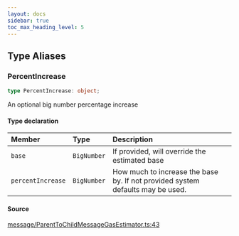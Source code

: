 ```yaml
---
layout: docs
sidebar: true
toc_max_heading_level: 5
---
```


## Type Aliases

### PercentIncrease

```ts
type PercentIncrease: object;
```

An optional big number percentage increase

#### Type declaration

| Member            | Type        | Description                                                                    |
| :---------------- | :---------- | :----------------------------------------------------------------------------- |
| `base`            | `BigNumber` | If provided, will override the estimated base                                  |
| `percentIncrease` | `BigNumber` | How much to increase the base by. If not provided system defaults may be used. |

#### Source

[message/ParentToChildMessageGasEstimator.ts:43](https://github.com/OffchainLabs/arbitrum-sdk/blob/b8d7b712331a78aa8e789c06496a2586170ad5d3/src/lib/message/ParentToChildMessageGasEstimator.ts#L43)

